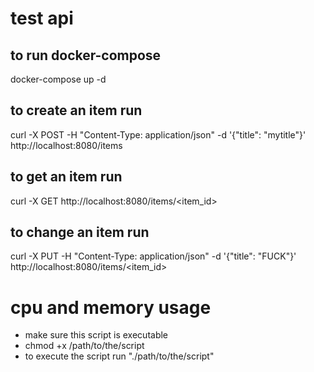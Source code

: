 # test api
## to run docker-compose
docker-compose up -d 

## to create an item run
curl -X POST -H "Content-Type: application/json" -d '{"title": "mytitle"}' http://localhost:8080/items

## to get an item run
curl -X GET http://localhost:8080/items/<item_id>

## to change an item run
curl -X PUT -H "Content-Type: application/json" -d '{"title": "FUCK"}' http://localhost:8080/items/<item_id>


# cpu and memory usage
  * make sure this script is executable
  * chmod +x /path/to/the/script
  * to execute the script run "./path/to/the/script"